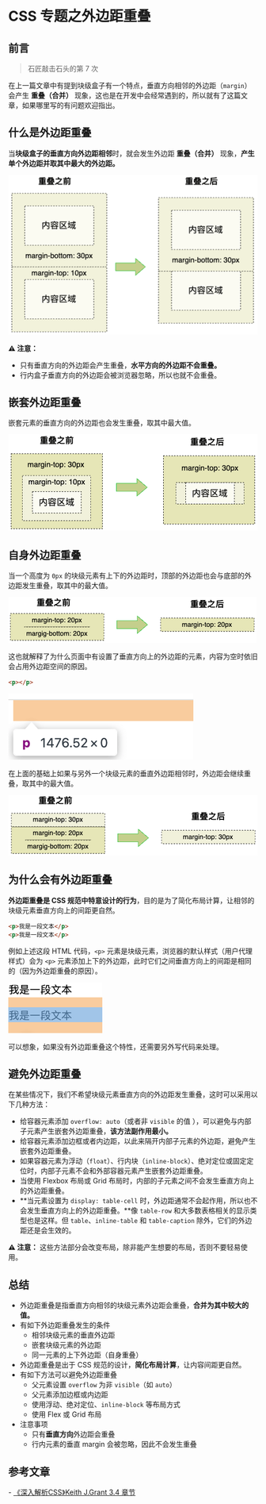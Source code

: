 # CSS 专题之外边距重叠



## 前言

> 石匠敲击石头的第 7 次

在上一篇文章中有提到块级盒子有一个特点，垂直方向相邻的外边距（`margin`）会产生 **重叠（合并）** 现象，这也是在开发中会经常遇到的，所以就有了这篇文章，如果哪里写的有问题欢迎指出。



## 什么是外边距重叠

当**块级盒子的垂直方向外边距相邻**时，就会发生外边距 **重叠（合并）** 现象，**产生单个外边距并取其中最大的外边距。**

![image-20250404135045382](images/image-20250404135045382.png)

 **⚠️ 注意：** 

- 只有垂直方向的外边距会产生重叠，**水平方向的外边距不会重叠。**
- 行内盒子垂直方向的外边距会被浏览器忽略，所以也就不会重叠。



## 嵌套外边距重叠

嵌套元素的垂直方向的外边距也会发生重叠，取其中最大值。

![image-20250404141437167](images/image-20250404141437167.png)



## 自身外边距重叠

当一个高度为 `0px` 的块级元素有上下的外边距时，顶部的外边距也会与底部的外边距发生重叠，取其中的最大值。

![image-20250404142940683](images/image-20250404142940683.png)



这也就解释了为什么页面中有设置了垂直方向上的外边距的元素，内容为空时依旧会占用外边距空间的原因。

```html
<p></p>
```

![image-20250405084256261](images/image-20250405084256261.png)



在上面的基础上如果与另外一个块级元素的垂直外边距相邻时，外边距会继续重叠，取其中的最大值。

![image-20250404154027525](images/image-20250404154027525.png)



## 为什么会有外边距重叠

**外边距重叠是 CSS 规范中特意设计的行为**，目的是为了简化布局计算，让相邻的块级元素垂直方向上的间距更自然。

```html
<p>我是一段文本</p>
<p>我是一段文本</p>
```

例如上述这段 HTML 代码，`<p>` 元素是块级元素，浏览器的默认样式（用户代理样式）会为 `<p>` 元素添加上下的外边距，此时它们之间垂直方向上的间距是相同的（因为外边距重叠的原因）。

![image-20250404155103369](images/image-20250404155103369.png)

可以想象，如果没有外边距重叠这个特性，还需要另外写代码来处理。



## 避免外边距重叠

在某些情况下，我们不希望块级元素垂直方向的外边距发生重叠，这时可以采用以下几种方法：

- 给容器元素添加 `overflow: auto`（或者非 `visible` 的值 ），可以避免与内部子元素产生嵌套外边距重叠，**该方法副作用最小。**
- 给容器元素添加边框或者内边距，以此来隔开内部子元素的外边距，避免产生嵌套外边距重叠。
- 如果容器元素为浮动（`float`）、行内块（`inline-block`）、绝对定位或固定定位时，内部子元素不会和外部容器元素产生嵌套外边距重叠。
- 当使用 Flexbox 布局或 Grid 布局时，内部的子元素之间不会发生垂直方向上的外边距重叠。
- **当元素设置为 `display: table-cell` 时，外边距通常不会起作用，所以也不会发生垂直方向上的外边距重叠。**像 `table-row` 和大多数表格相关的显示类型也是这样。但 `table`、`inline-table` 和 `table-caption` 除外，它们的外边距还是会生效的。

**⚠️ 注意：** 这些方法部分会改变布局，除非能产生想要的布局，否则不要轻易使用。



## 总结

- 外边距重叠是指垂直方向相邻的块级元素外边距会重叠，**合并为其中较大的值。**
- 有如下外边距重叠发生的条件
  - 相邻块级元素的垂直外边距
  - 嵌套块级元素的外边距
  - 同一元素的上下外边距（自身重叠）
- 外边距重叠是出于 CSS 规范的设计，**简化布局计算**，让内容间距更自然。
- 有如下方法可以避免外边距重叠
  - 父元素设置 `overflow` 为非 `visible`（如 `auto`）
  - 父元素添加边框或内边距
  - 使用浮动、绝对定位、`inline-block` 等布局方式
  - 使用 Flex 或 Grid 布局
- 注意事项
  - 只有**垂直方向**外边距会重叠
  - 行内元素的垂直 margin 会被忽略，因此不会发生重叠



## 参考文章

\- [《深入解析CSS》Keith J.Grant 3.4 章节](https://book.douban.com/subject/35021471/)

